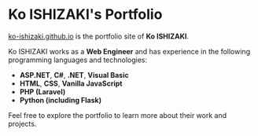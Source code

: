 # Ko ISHIZAKI's Portfolio

[ko-ishizaki.github.io](https://ko-ishizaki.github.io) is the portfolio site of **Ko ISHIZAKI**.

Ko ISHIZAKI works as a **Web Engineer** and has experience in the following programming languages and technologies:

- **ASP.NET**, **C#**, **.NET**, **Visual Basic**
- **HTML**, **CSS**, **Vanilla JavaScript**
- **PHP (Laravel)**
- **Python (including Flask)**

Feel free to explore the portfolio to learn more about their work and projects.
